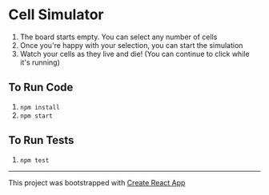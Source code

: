 # Cell Simulator

1. The board starts empty. You can select any number of cells
2. Once you're happy with your selection, you can start the simulation
3. Watch your cells as they live and die! (You can continue to click while it's running)

## To Run Code
1. `npm install`
2. `npm start`

## To Run Tests
1. `npm test`

---------------------------------------------------------

This project was bootstrapped with [Create React App](https://github.com/facebook/create-react-app)


